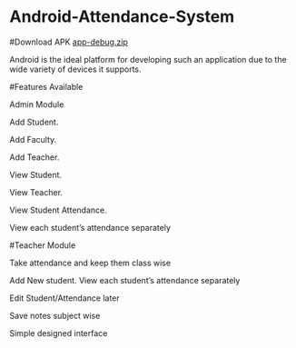 # Android-Attendance-System
#Download APK 
[app-debug.zip](https://github.com/3mdikram/Android-Attendance-A/files/6306179/app-debug.zip)

 

Android is the ideal platform for developing such an application due to the wide variety of devices it supports.

#Features Available

Admin Module

Add Student.

Add Faculty.

Add Teacher.

View Student.

View Teacher.

View Student Attendance.

View each student’s attendance separately

#Teacher Module

Take attendance and keep them class wise

Add New student. View each student’s attendance separately

Edit Student/Attendance later

Save notes subject wise

Simple  designed interface
